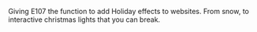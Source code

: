 Giving E107 the function to add Holiday effects to websites. From snow, to interactive christmas lights that you can break.
